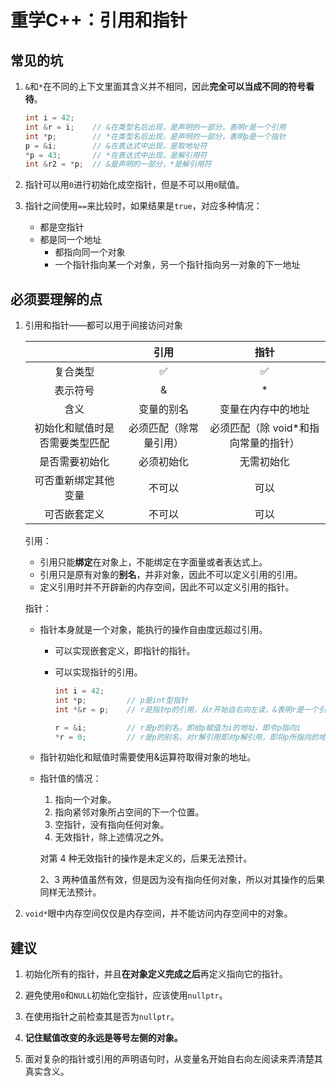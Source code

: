 # 重学C++：引用和指针


## 常见的坑

1. `&`和`*`在不同的上下文里面其含义并不相同，因此**完全可以当成不同的符号看待**。

   ```C++
   int i = 42;
   int &r = i;    // &在类型名后出现，是声明的一部分，表明r是一个引用
   int *p;        // *在类型名后出现，是声明的一部分，表明p是一个指针
   p = &i;        // &在表达式中出现，是取地址符
   *p = 43;       // *在表达式中出现，是解引用符
   int &r2 = *p;  // &是声明的一部分，*是解引用符
   ```

2. 指针可以用`0`进行初始化成空指针，但是不可以用`0`赋值。

3. 指针之间使用`==`来比较时，如果结果是`true`，对应多种情况：

   + 都是空指针
   + 都是同一个地址
     - 都指向同一个对象
     - 一个指针指向某一个对象，另一个指针指向另一对象的下一地址

## 必须要理解的点

1. 引用和指针——都可以用于间接访问对象

   |                                |          引用          |                指针                 |
   | :----------------------------: | :--------------------: | :---------------------------------: |
   |            复合类型            |           ✅            |                  ✅                  |
   |            表示符号            |           &            |                  *                  |
   |              含义              |       变量的别名       |         变量在内存中的地址          |
   | 初始化和赋值时是否需要类型匹配 | 必须匹配（除常量引用） | 必须匹配（除 void*和指向常量的指针） |
   |         是否需要初始化         |       必须初始化       |             无需初始化              |
   |      可否重新绑定其他变量      |         不可以         |                可以                 |
   |          可否嵌套定义          |         不可以         |                可以                 |

   引用：

   + 引用只能**绑定**在对象上，不能绑定在字面量或者表达式上。
   + 引用只是原有对象的**别名**，并非对象，因此不可以定义引用的引用。
   + 定义引用时并不开辟新的内存空间，因此不可以定义引用的指针。

   指针：

   + 指针本身就是一个对象，能执行的操作自由度远超过引用。

     - 可以实现嵌套定义，即指针的指针。

     - 可以实现指针的引用。

       ```C++
       int i = 42;
       int *p;         // p是int型指针
       int *&r = p;    // r是指针p的引用，从r开始自右向左读，&表明r是一个引用，引用的是指针，指针指向的类型是int
       
       r = &i;         // r是p的别名，即给p赋值为i的地址，即令p指向i
       *r = 0;         // r是p的别名，对r解引用即对p解引用，即将p所指向的地址处变量的值赋值为0
       ```

   + 指针初始化和赋值时需要使用&运算符取得对象的地址。

   + 指针值的情况：

     1. 指向一个对象。
     2. 指向紧邻对象所占空间的下一个位置。
     3. 空指针，没有指向任何对象。
     4. 无效指针，除上述情况之外。

     对第 4 种无效指针的操作是未定义的，后果无法预计。

     2、3 两种值虽然有效，但是因为没有指向任何对象，所以对其操作的后果同样无法预计。

2. `void*`眼中内存空间仅仅是内存空间，并不能访问内存空间中的对象。

## 建议

1. 初始化所有的指针，并且**在对象定义完成之后**再定义指向它的指针。

2. 避免使用`0`和`NULL`初始化空指针，应该使用`nullptr`。

3. 在使用指针之前检查其是否为`nullptr`。

4. **记住赋值改变的永远是等号左侧的对象。**

5. 面对复杂的指针或引用的声明语句时，从变量名开始自右向左阅读来弄清楚其真实含义。

